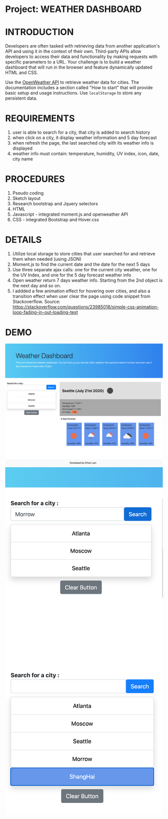 # Project: WEATHER DASHBOARD

<h1>INTRODUCTION</h1>

Developers are often tasked with retrieving data from another application's API and using it in the context of their own. Third-party APIs allow developers to access their data and functionality by making requests with specific parameters to a URL. Your challenge is to build a weather dashboard that will run in the browser and feature dynamically updated HTML and CSS.

Use the [OpenWeather API](https://openweathermap.org/api) to retrieve weather data for cities. The documentation includes a section called "How to start" that will provide basic setup and usage instructions. Use `localStorage` to store any persistent data.

<h1>REQUIREMENTS</h1>

1. user is able to search for a city, that city is added to search history
2. when click on a city, it display weather information and 5 day forecast
3. when refresh the page, the last searched city with its weather info is displayed
4. weather info must contain: temperature, humidity, UV index, icon, date, city name

<h1>PROCEDURES</h1>

1. Pseudo coding
2. Sketch layout
3. Research bootstrap and Jquery selectors
4. HTML
5. Javascript - integrated moment.js and openweather API
6. CSS - integrated Bootstrap and Hover.css

<h1>DETAILS</h1>

1. Utilize local storage to store cities that user searched for and retrieve them when needed (using JSON)
2. Moment.js to find the current date and the date for the next 5 days
3. Use three separate ajax calls: one for the current city weather, one for the UV Index, and one for the 5 day forecast weather info
4. Open weather return 7 days weather info. Starting from the 2nd object is the next day and so on.
5. I addded a few animation effect for hovering over cities, and also a transition effect when user clear the page using code snippet from Stackoverflow. Source: https://stackoverflow.com/questions/23985018/simple-css-animation-loop-fading-in-out-loading-text

<h1>DEMO</h1>
<img src="media/media1.png">
<img src="media/media2.png">
<img src="media/media3.png">

